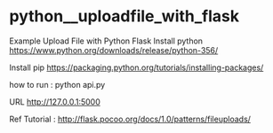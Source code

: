 # python__uploadfile_with_flask
Example Upload File with Python Flask
Install python https://www.python.org/downloads/release/python-356/

Install pip https://packaging.python.org/tutorials/installing-packages/

how to run : python api.py

URL
http://127.0.0.1:5000

Ref Tutorial : http://flask.pocoo.org/docs/1.0/patterns/fileuploads/
